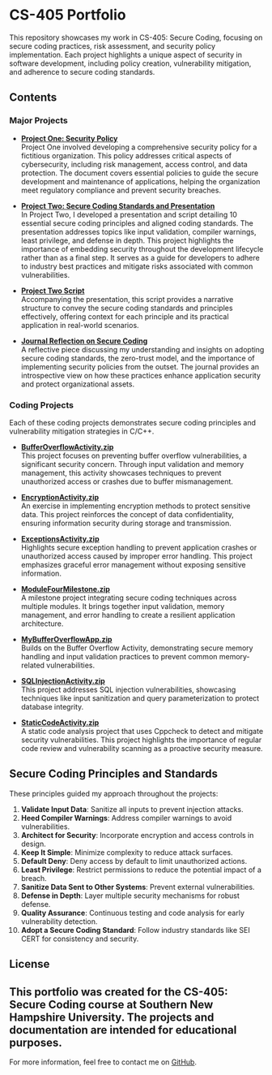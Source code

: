 # CS-405 Portfolio

This repository showcases my work in CS-405: Secure Coding, focusing on secure coding practices, risk assessment, and security policy implementation. Each project highlights a unique aspect of security in software development, including policy creation, vulnerability mitigation, and adherence to secure coding standards.

## Contents

### Major Projects

- **[Project One: Security Policy](Project%20One.docx)**  
  Project One involved developing a comprehensive security policy for a fictitious organization. This policy addresses critical aspects of cybersecurity, including risk management, access control, and data protection. The document covers essential policies to guide the secure development and maintenance of applications, helping the organization meet regulatory compliance and prevent security breaches.

- **[Project Two: Secure Coding Standards and Presentation](Project%20Two%20Presentation.pptx)**  
  In Project Two, I developed a presentation and script detailing 10 essential secure coding principles and aligned coding standards. The presentation addresses topics like input validation, compiler warnings, least privilege, and defense in depth. This project highlights the importance of embedding security throughout the development lifecycle rather than as a final step. It serves as a guide for developers to adhere to industry best practices and mitigate risks associated with common vulnerabilities.

- **[Project Two Script](Project%20Two%20Script.docx)**  
  Accompanying the presentation, this script provides a narrative structure to convey the secure coding standards and principles effectively, offering context for each principle and its practical application in real-world scenarios.

- **[Journal Reflection on Secure Coding](Journal%20Week%208%20-%20Joseph%20Dengler.docx)**  
  A reflective piece discussing my understanding and insights on adopting secure coding standards, the zero-trust model, and the importance of implementing security policies from the outset. The journal provides an introspective view on how these practices enhance application security and protect organizational assets.

### Coding Projects
Each of these coding projects demonstrates secure coding principles and vulnerability mitigation strategies in C/C++.

- **[BufferOverflowActivity.zip](Coding%20Projects/BufferOverflowActivity.zip)**  
  This project focuses on preventing buffer overflow vulnerabilities, a significant security concern. Through input validation and memory management, this activity showcases techniques to prevent unauthorized access or crashes due to buffer mismanagement.

- **[EncryptionActivity.zip](Coding%20Projects/EncryptionActivity.zip)**  
  An exercise in implementing encryption methods to protect sensitive data. This project reinforces the concept of data confidentiality, ensuring information security during storage and transmission.

- **[ExceptionsActivity.zip](Coding%20Projects/ExceptionsActivity.zip)**  
  Highlights secure exception handling to prevent application crashes or unauthorized access caused by improper error handling. This project emphasizes graceful error management without exposing sensitive information.

- **[ModuleFourMilestone.zip](Coding%20Projects/ModuleFourMilestone.zip)**  
  A milestone project integrating secure coding techniques across multiple modules. It brings together input validation, memory management, and error handling to create a resilient application architecture.

- **[MyBufferOverflowApp.zip](Coding%20Projects/MyBufferOverflowApp.zip)**  
  Builds on the Buffer Overflow Activity, demonstrating secure memory handling and input validation practices to prevent common memory-related vulnerabilities.

- **[SQLInjectionActivity.zip](Coding%20Projects/SQLInjectionActivity.zip)**  
  This project addresses SQL injection vulnerabilities, showcasing techniques like input sanitization and query parameterization to protect database integrity.

- **[StaticCodeActivity.zip](Coding%20Projects/StaticCodeActivity.zip)**  
  A static code analysis project that uses Cppcheck to detect and mitigate security vulnerabilities. This project highlights the importance of regular code review and vulnerability scanning as a proactive security measure.

## Secure Coding Principles and Standards

These principles guided my approach throughout the projects:

1. **Validate Input Data**: Sanitize all inputs to prevent injection attacks.
2. **Heed Compiler Warnings**: Address compiler warnings to avoid vulnerabilities.
3. **Architect for Security**: Incorporate encryption and access controls in design.
4. **Keep It Simple**: Minimize complexity to reduce attack surfaces.
5. **Default Deny**: Deny access by default to limit unauthorized actions.
6. **Least Privilege**: Restrict permissions to reduce the potential impact of a breach.
7. **Sanitize Data Sent to Other Systems**: Prevent external vulnerabilities.
8. **Defense in Depth**: Layer multiple security mechanisms for robust defense.
9. **Quality Assurance**: Continuous testing and code analysis for early vulnerability detection.
10. **Adopt a Secure Coding Standard**: Follow industry standards like SEI CERT for consistency and security.

## License

This portfolio was created for the CS-405: Secure Coding course at Southern New Hampshire University. The projects and documentation are intended for educational purposes.
---

For more information, feel free to contact me on [GitHub](https://github.com/JPDengler).
